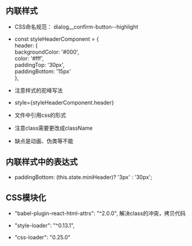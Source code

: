 ## 内联样式

* CSS命名规范： dialog\_\_confirm-button--highlight

* const styleHeaderComponent = {  
           header: {  
               backgroundColor: '\#000',  
               color: '\#fff',  
               paddingTop: '30px',  
               paddingBottom: '15px'  
           },

* 注意样式的驼峰写法

* style={styleHeaderComponent.header}

* 文件中引用css的形式

* 注意class需要更改成className

* 缺点是动画、伪类等不能





## 内联样式中的表达式

* paddingBottom: \(this.state.miniHeader\)? '3px' : '30px';





## CSS模块化

- "babel-plugin-react-html-attrs": "^2.0.0",    解决class的冲突，拷贝代码

- "style-loader": "^0.13.1",

- "css-loader": "0.25.0"
































